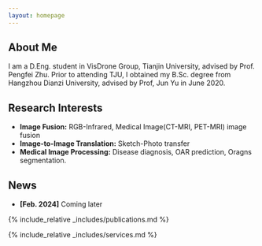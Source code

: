 ```yaml
---
layout: homepage
---
```


## About Me

I am a D.Eng. student in VisDrone Group, Tianjin University, advised by Prof. Pengfei Zhu.  Prior to attending TJU, I obtained my B.Sc. degree from Hangzhou Dianzi University, advised by Prof, Jun Yu in June 2020.

## Research Interests

- **Image Fusion:** RGB-Infrared, Medical Image(CT-MRI, PET-MRI) image fusion
- **Image-to-Image Translation:** Sketch-Photo transfer
- **Medical Image Processing:** Disease diagnosis, OAR prediction, Oragns segmentation.
  
## News

- **[Feb. 2024]** Coming later


{% include_relative _includes/publications.md %}

{% include_relative _includes/services.md %}

